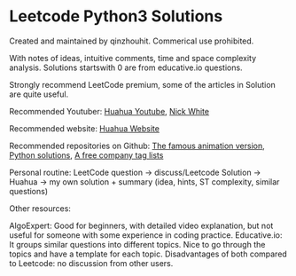 # Leetcode Python3 Solutions

Created and maintained by qinzhouhit. Commerical use prohibited.

With notes of ideas, intuitive comments, time and space complexity analysis. Solutions startswith 0 are from educative.io questions.



Strongly recommend LeetCode premium, some of the articles in Solution are quite useful.

Recommended Youtuber: [Huahua Youtube](https://www.youtube.com/user/xxfflower), [Nick White](https://www.youtube.com/channel/UC1fLEeYICmo3O9cUsqIi7HA)

Recommended website: [Huahua Website](https://zxi.mytechroad.com/blog/)

Recommended repositories on Github: [The famous animation version](https://github.com/MisterBooo/LeetCodeAnimation), [Python solutions](https://github.com/wuduhren/leetcode-python), [A free company tag lists](https://github.com/youhusky/Leetcode_Company)

Personal routine: LeetCode question -> discuss/Leetcode Solution -> Huahua -> my own solution + summary (idea, hints, ST complexity, similar questions)

Other resources: 

AlgoExpert: Good for beginners, with detailed video explanation, but not useful for someone with some experience in coding practice.
Educative.io: It groups similar questions into different topics. Nice to go through the topics and have a template for each topic.
Disadvantages of both compared to Leetcode: no discussion from other users.
